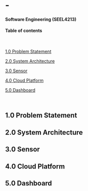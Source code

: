 # -
#### Software Engineering (SEEL4213)

#### Table of contents

<br>

[1.0 Problem Statement](#10-problem-statement)

[2.0 System Architecture](#20-system-architecture)

[3.0 Sensor](#30-sensor)

[4.0 Cloud Platform](#40-cloud-platform)

[5.0 Dashboard](#50-dashboard)

<br>

## 1.0 Problem Statement


## 2.0 System Architecture


## 3.0 Sensor


## 4.0 Cloud Platform


## 5.0 Dashboard
